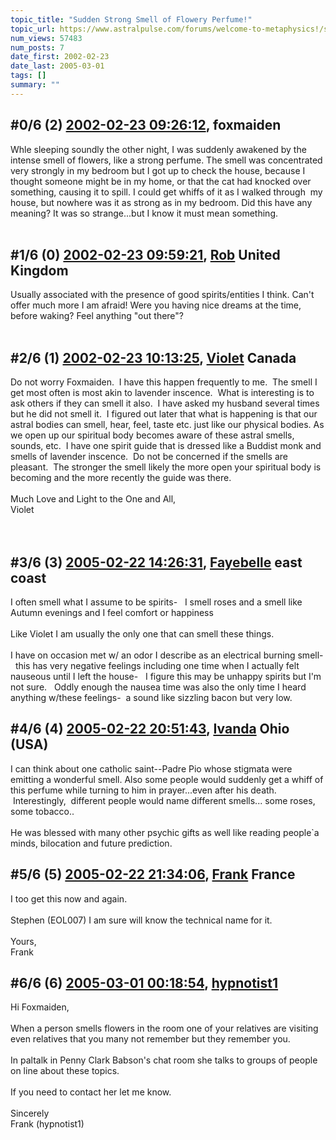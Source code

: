 ```yaml
---
topic_title: "Sudden Strong Smell of Flowery Perfume!"
topic_url: https://www.astralpulse.com/forums/welcome-to-metaphysics!/sudden-strong-smell-of-flowery-perfume%21
num_views: 57483
num_posts: 7
date_first: 2002-02-23
date_last: 2005-03-01
tags: []
summary: ""
---
```


## \#0/6 (2) [2002-02-23 09:26:12](https://www.astralpulse.com/forums/index.php?msg=115905), foxmaiden  ##
<section>
Whle sleeping soundly the other night, I was suddenly awakened by the intense smell of flowers, like a strong perfume. The smell was concentrated very strongly in my bedroom but I got up to check the house, because I thought someone might be in my home, or that the cat had knocked over something, causing it to spill. I could get whiffs of it as I walked through  my house, but nowhere was it as strong as in my bedroom. Did this have any meaning? It was so strange...but I know it must mean something.
<br>
<br>
</section>

## \#1/6 (0) [2002-02-23 09:59:21](https://www.astralpulse.com/forums/index.php?msg=315), [Rob](https://www.astralpulse.com/forums/profile/?u=65) United Kingdom ##
<section>
Usually associated with the presence of good spirits/entities I think. Can't offer much more I am afraid! Were you having nice dreams at the time, before waking? Feel anything "out there"?
<br>
<br>
</section>

## \#2/6 (1) [2002-02-23 10:13:25](https://www.astralpulse.com/forums/index.php?msg=316), [Violet](https://www.astralpulse.com/forums/profile/?u=162) Canada ##
<section>
Do not worry Foxmaiden.  I have this happen frequently to me.  The smell I get most often is most akin to lavender inscence.  What is interesting is to ask others if they can smell it also.  I have asked my husband several times but he did not smell it.  I figured out later that what is happening is that our astral bodies can smell, hear, feel, taste etc. just like our physical bodies. As we open up our spiritual body becomes aware of these astral smells, sounds, etc.  I have one spirit guide that is dressed like a Buddist monk and smells of lavender inscence.  Do not be concerned if the smells are pleasant.  The stronger the smell likely the more open your spiritual body is becoming and the more recently the guide was there.
<br>
<br>
Much Love and Light to the One and All,
<br>
Violet
<br>
<br>
<br>
</section>

## \#3/6 (3) [2005-02-22 14:26:31](https://www.astralpulse.com/forums/index.php?msg=151572), [Fayebelle](https://www.astralpulse.com/forums/profile/?u=7399) east coast ##
<section>
I often smell what I assume to be spirits-   I smell roses and a smell like Autumn evenings and I feel comfort or happiness
<br>
<br>
Like Violet I am usually the only one that can smell these things.
<br>
<br>
I have on occasion met w/ an odor I describe as an electrical burning smell-   this has very negative feelings including one time when I actually felt nauseous until I left the house-   I figure this may be unhappy spirits but I'm not sure.   Oddly enough the nausea time was also the only time I heard anything w/these feelings-  a sound like sizzling bacon but very low.
</section>

## \#4/6 (4) [2005-02-22 20:51:43](https://www.astralpulse.com/forums/index.php?msg=151661), [Ivanda](https://www.astralpulse.com/forums/profile/?u=8260) Ohio (USA) ##
<section>
I can think about one catholic saint--Padre Pio whose stigmata were emitting a wonderful smell. Also some people would suddenly get a whiff of this perfume while turning to him in prayer...even after his death.  Interestingly,  different people would name different smells... some roses, some tobacco..
<br>
<br>
He was blessed with many other psychic gifts as well like reading people`a minds, bilocation and future prediction.
</section>

## \#5/6 (5) [2005-02-22 21:34:06](https://www.astralpulse.com/forums/index.php?msg=151667), [Frank](https://www.astralpulse.com/forums/profile/?u=359) France ##
<section>
I too get this now and again.
<br>
<br>
Stephen (EOL007) I am sure will know the technical name for it.
<br>
<br>
Yours,
<br>
Frank
</section>

## \#6/6 (6) [2005-03-01 00:18:54](https://www.astralpulse.com/forums/index.php?msg=153123), [hypnotist1](https://www.astralpulse.com/forums/profile/?u=7174)  ##
<section>
Hi Foxmaiden,
<br>
<br>
When a person smells flowers in the room one of your relatives are visiting even relatives that you many not remember but they remember you.
<br>
<br>
In paltalk in Penny Clark Babson's chat room she talks to groups of people on line about these topics.
<br>
<br>
If you need to contact her let me know.
<br>
<br>
Sincerely
<br>
Frank (hypnotist1)
</section>